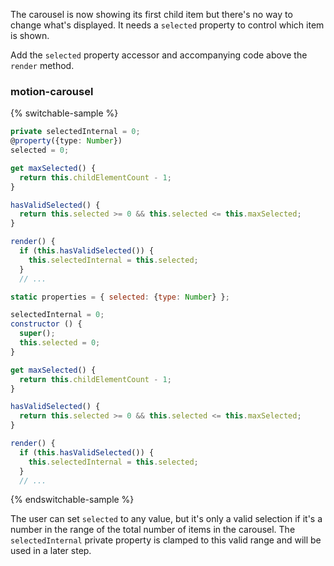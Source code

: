 The carousel is now showing its first child item but there's no way
to change what's displayed. It needs a `selected` property to control which
item is shown.

Add the `selected` property accessor and accompanying code above the `render`
method.

### motion-carousel

{% switchable-sample %}

```ts
private selectedInternal = 0;
@property({type: Number})
selected = 0;

get maxSelected() {
  return this.childElementCount - 1;
}

hasValidSelected() {
  return this.selected >= 0 && this.selected <= this.maxSelected;
}

render() {
  if (this.hasValidSelected()) {
    this.selectedInternal = this.selected;
  }
  // ...
```

```js
static properties = { selected: {type: Number} };

selectedInternal = 0;
constructor () {
  super();
  this.selected = 0;
}

get maxSelected() {
  return this.childElementCount - 1;
}

hasValidSelected() {
  return this.selected >= 0 && this.selected <= this.maxSelected;
}

render() {
  if (this.hasValidSelected()) {
    this.selectedInternal = this.selected;
  }
  // ...
```

{% endswitchable-sample %}

The user can set `selected` to any value, but it's only a valid selection
if it's a number in the range of the total number of items in the carousel. The
`selectedInternal` private property is clamped to this valid range and will be
used in a later step.
